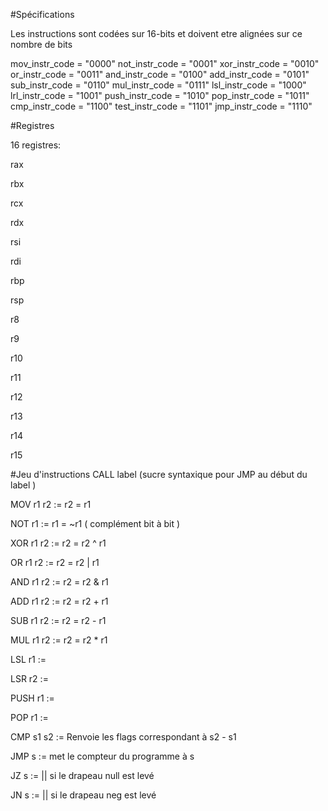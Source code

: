 #Spécifications

Les instructions sont codées sur 16-bits et doivent etre alignées sur ce nombre de bits


mov_instr_code =   "0000"
not_instr_code =   "0001"
xor_instr_code =   "0010"
or_instr_code =    "0011"
and_instr_code =   "0100"
add_instr_code =   "0101"
sub_instr_code =   "0110"
mul_instr_code =   "0111"
lsl_instr_code =   "1000"
lrl_instr_code =   "1001"
push_instr_code =  "1010"
pop_instr_code =   "1011"
cmp_instr_code =   "1100"
test_instr_code =  "1101"
jmp_instr_code =   "1110"

#Registres

16 registres: 

rax

rbx

rcx

rdx

rsi

rdi

rbp

rsp

r8

r9

r10

r11

r12

r13

r14

r15 





#Jeu d'instructions
CALL label (sucre syntaxique pour JMP au début du label )

MOV r1 r2 := r2 = r1

NOT r1    := r1 = ~r1 ( complément bit à bit )

XOR r1 r2 := r2 = r2 ^ r1

OR  r1 r2 := r2 = r2 | r1

AND r1 r2 := r2 = r2 & r1

ADD r1 r2 := r2 = r2 + r1

SUB r1 r2 := r2 = r2 - r1

MUL r1 r2 := r2 = r2 * r1

LSL r1    :=

LSR r2    := 

PUSH r1   :=

POP r1    :=

CMP s1 s2 := Renvoie les flags correspondant à s2 - s1

JMP s := met le compteur du programme à s

JZ s := || si le drapeau null est levé

JN s := || si le drapeau neg est levé
